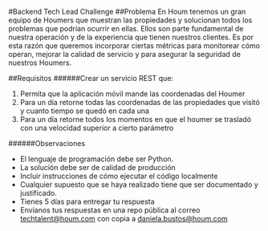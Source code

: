 #Backend Tech Lead Challenge
##Problema
En Houm tenemos un gran equipo de Houmers que muestran las propiedades y solucionan todos los problemas que podrían ocurrir en ellas. Ellos son parte fundamental de nuestra operación y de la experiencia que tienen nuestros clientes. Es por esta razón que queremos incorporar ciertas métricas para monitorear cómo operan, mejorar la calidad de servicio y para asegurar la seguridad de nuestros Houmers.



##Requisitos
######Crear un servicio REST que:



1. Permita que la aplicación móvil mande las coordenadas del Houmer
2. Para un día retorne todas las coordenadas de las propiedades que visitó y cuanto tiempo se quedó en cada una
3. Para un día retorne todos los momentos en que el houmer se trasladó con una velocidad superior a cierto parámetro


######Observaciones
- El lenguaje de programación debe ser Python. 
- La solución debe ser de calidad de producción
- Incluir instrucciones de cómo ejecutar el código localmente
- Cualquier supuesto que se haya realizado tiene que ser documentado y justificado.
- Tienes 5 días para entregar tu respuesta
- Envíanos tus respuestas en una repo pública al correo [techtalent@houm.com](mailto:techtalent@houm.com) con copia a [daniela.bustos@houm.com](mailto:daniela.bustos@houm.com)